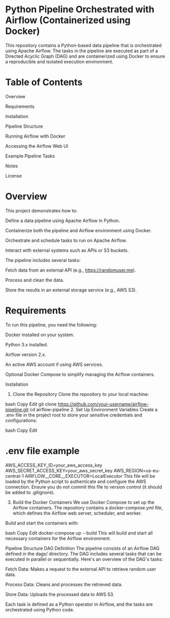 
# Python Pipeline Orchestrated with Airflow (Containerized using Docker)
This repository contains a Python-based data pipeline that is orchestrated using Apache Airflow. The tasks in the pipeline are executed as part of a Directed Acyclic Graph (DAG) and are containerized using Docker to ensure a reproducible and isolated execution environment.

# Table of Contents
Overview

Requirements

Installation

Pipeline Structure

Running Airflow with Docker

Accessing the Airflow Web UI

Example Pipeline Tasks

Notes

License

# Overview
This project demonstrates how to:

Define a data pipeline using Apache Airflow in Python.

Containerize both the pipeline and Airflow environment using Docker.

Orchestrate and schedule tasks to run on Apache Airflow.

Interact with external systems such as APIs or S3 buckets.

The pipeline includes several tasks:

Fetch data from an external API (e.g., https://randomuser.me).

Process and clean the data.

Store the results in an external storage service (e.g., AWS S3).

# Requirements
To run this pipeline, you need the following:

Docker installed on your system.

Python 3.x installed.

Airflow version 2.x.

An active AWS account if using AWS services.

Optional
Docker Compose to simplify managing the Airflow containers.

Installation
1. Clone the Repository
Clone the repository to your local machine:

bash
Copy
Edit
git clone https://github.com/your-username/airflow-pipeline.git
cd airflow-pipeline
2. Set Up Environment Variables
Create a .env file in the project root to store your sensitive credentials and configurations:

bash
Copy
Edit
# .env file example

AWS_ACCESS_KEY_ID=your_aws_access_key
AWS_SECRET_ACCESS_KEY=your_aws_secret_key
AWS_REGION=us-eu-central-1
AIRFLOW__CORE__EXECUTOR=LocalExecutor
This file will be loaded by the Python script to authenticate and configure the AWS connection. Ensure you do not commit this file to version control (it should be added to .gitignore).

3. Build the Docker Containers
We use Docker Compose to set up the Airflow containers. The repository contains a docker-compose.yml file, which defines the Airflow web server, scheduler, and worker.

Build and start the containers with:

bash
Copy
Edit
docker-compose up --build
This will build and start all necessary containers for the Airflow environment.

Pipeline Structure
DAG Definition
The pipeline consists of an Airflow DAG defined in the dags/ directory. The DAG includes several tasks that can be executed in parallel or sequentially. Here's an overview of the DAG's tasks:

Fetch Data: Makes a request to the external API to retrieve random user data.

Process Data: Cleans and processes the retrieved data.

Store Data: Uploads the processed data to AWS S3.

Each task is defined as a Python operator in Airflow, and the tasks are orchestrated using Python code.
